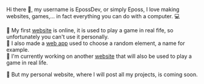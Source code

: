Hi there 👋, my username is EpossDev, or simply Eposs, I love making websites, games,... in fact everything you can do with a computer. 💻

🚀 My first [website](https://epossdev.github.io/misterx) is online, it is used to play a game in real fife, so unfortunately you can't use it personally.</br>
🎲 I also made a [web app](https://epossdev.github.io/random) used to choose a random element, a name for example.</br>
🔭 I'm currently working on another [website](https://epossdev.github.io/game) that will also be used to play a game in real life.

👀 But my personal website, where I will post all my projects, is coming soon.

<!--
**EpossDev/epossdev** is a ✨ _special_ ✨ repository because its `README.md` (this file) appears on your GitHub profile.

Here are some ideas to get you started:

- 🔭 I’m currently working on ...
- 🌱 I’m currently learning ...
- 👯 I’m looking to collaborate on ...
- 🤔 I’m looking for help with ...
- 💬 Ask me about ...
- 📫 How to reach me: ...
- 😄 Pronouns: ...
- ⚡ Fun fact: ...
-->
